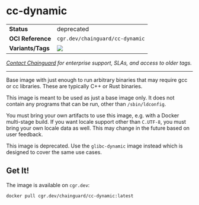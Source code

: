 <!--monopod:start-->
# cc-dynamic
| | |
| - | - |
| **Status** | deprecated |
| **OCI Reference** | `cgr.dev/chainguard/cc-dynamic` |
| **Variants/Tags** | ![](https://storage.googleapis.com/chainguard-images-build-outputs/summary/cc-dynamic.svg) |

*[Contact Chainguard](https://www.chainguard.dev/chainguard-images) for enterprise support, SLAs, and access to older tags.*

---
<!--monopod:end-->

Base image with just enough to run arbitrary binaries that may require gcc or cc libraries.
These are typically C++ or Rust binaries.

This image is meant to be used as just a base image only. It does not contain any programs that can be run, other than `/sbin/ldconfig`.

You must bring your own artifacts to use this image, e.g. with a Docker multi-stage build. If you want locale support other than `C.UTF-8`, you must bring your own locale data as well. This may change in the future based on user feedback.

This image is deprecated.  Use the `glibc-dynamic` image instead which is designed to cover the same use cases.

## Get It!

The image is available on `cgr.dev`:

```
docker pull cgr.dev/chainguard/cc-dynamic:latest
```
